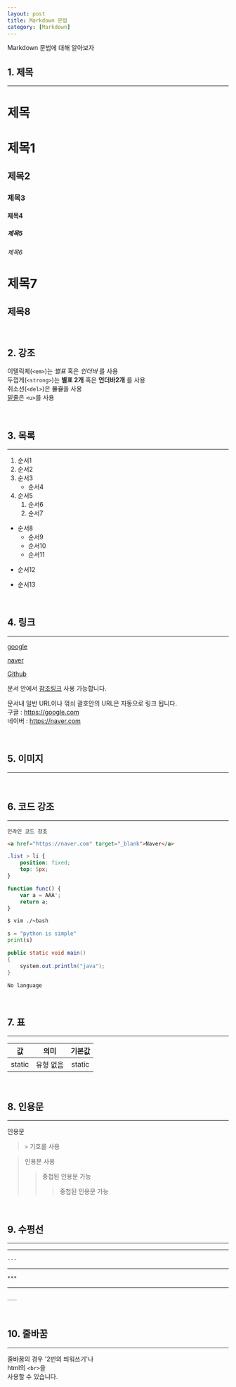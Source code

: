 ```yaml
---
layout: post
title: Markdown 문법
category: [Markdown]
---
```


Markdown 문법에 대해 알아보자
<!-- more -->

## 1. 제목 
<hr/>


# 제목
# 제목1
## 제목2
### 제목3
#### 제목4
##### 제목5
###### 제목6

제목7
=======

제목8 
------

<br>

## 2. 강조

이텔릭체(`<em>`)는 *별표* 혹은 _언더바_ 를 사용<br>
두껍게(`<strong>`)는 **별표 2개** 혹은 __언더바2개__ 를 사용<br>
취소선(`<del>`)은 ~~물결~~을 사용<br>
<u>밑줄</u>은 `<u>`를 사용

<br>

## 3. 목록

---

1. 순서1
1. 순서2
1. 순서3
    - 순서4
1. 순서5
    1. 순서6
    1. 순서7
- 순서8  
    * 순서9  
    + 순서10  
    - 순서11  
* 순서12
+ 순서13

<br>

## 4. 링크
---
[google](https://gogle.com)

[naver](https://naver.com)

[Github][1]

문서 안에서 [참조링크] 사용 가능합니다.

문서내 일반 URL이나 꺾쇠 괄호안의 URL은 자동으로 링크 됩니다.<br>
구글 : https://google.com<br>
네이버 : <https://naver.com>

[1]: https://github.com
[참조링크]: https://naver.com

<br>

## 5. 이미지
---

<br>

## 6. 코드 강조
---
`인라인 코드 강조`

```html
<a href="https://naver.com" target="_blank">Naver</a>
```

```css
.list > li {
    position: fixed;
    top: 5px;
}
```

```javascript
function func() {
    var a = AAA';
    return a;
}
```
```bash
$ vim ./~bash
```

```python
s = "python is simple"
print(s)
```

```java
public static void main()
{
    system.out.println("java");
}
```

```
No language
```

<br>

## 7. 표
---

|값|의미|기본값|
|:----:|:----:|:----:|
|static|유형 없음|static|

<br>

## 8. 인용문
---
인용문
> `>`  기호를 사용

> 인용문 사용
>> 중첩된 인용문 가능
>>> 중첩된 인용문 가능

<br>

## 9. 수평선
---
---
`---`

***
`***`

___
`___`

<br>

## 10. 줄바꿈
* * *
줄바꿈의 경우 '2번의 띄워쓰기'나  
html의 `<br>`을 <br> 
사용할 수 있습니다.